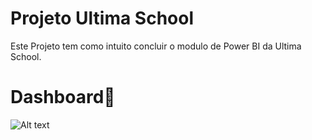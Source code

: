 
# **Projeto Ultima School** # 
Este Projeto tem como intuito concluir o modulo de Power BI da Ultima School.

# Dashboard📶

![Alt text](<Imagens/Relatório covid.png>)

